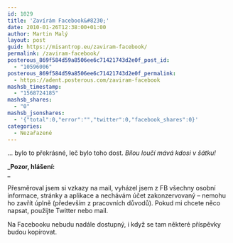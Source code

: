 ```yaml
---
id: 1029
title: 'Zavírám Facebook&#8230;'
date: 2010-01-26T12:38:00+01:00
author: Martin Malý
layout: post
guid: https://misantrop.eu/zaviram-facebook/
permalink: /zaviram-facebook/
posterous_869f584d59a8506ee6c71421743d2e0f_post_id:
  - "10596006"
posterous_869f584d59a8506ee6c71421743d2e0f_permalink:
  - https://adent.posterous.com/zaviram-facebook
mashsb_timestamp:
  - "1568724185"
mashsb_shares:
  - "0"
mashsb_jsonshares:
  - '{"total":0,"error":"","twitter":0,"facebook_shares":0}'
categories:
  - Nezařazené
---
```

&#8230; bylo to překr&aacute;sn&eacute;, leč bylo toho dost. _B&iacute;lou louč&iacute; m&aacute;v&aacute; kdosi v &scaron;&aacute;tku!_

_**Pozor, hl&aacute;&scaron;en&iacute;:**  
_ 

Přesměroval jsem si vzkazy na mail, vyh&aacute;zel jsem z FB v&scaron;echny osobn&iacute; informace, str&aacute;nky a aplikace a nech&aacute;v&aacute;m &uacute;čet zakonzervovan&yacute; &#8211; nemohu ho zavř&iacute;t &uacute;plně (předev&scaron;&iacute;m z pracovn&iacute;ch důvodů). Pokud mi chcete něco napsat, použijte Twitter nebo mail.

Na Facebooku nebudu nad&aacute;le dostupn&yacute;, i když se tam někter&eacute; př&iacute;spěvky budou kop&iacute;rovat.